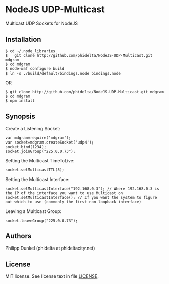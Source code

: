 NodeJS UDP-Multicast
====================

Multicast UDP Sockets for NodeJS

[Node.js]: http://nodejs.org/
[Github repo]: http://github.com/phidelta/NodeJS-UDP-Multicast.git
[module site]: http://github.com/phidelta/NodeJS-UDP-Multicast

Installation
------------
	$ cd ~/.node_libraries
	$	git clone http://github.com/phidelta/NodeJS-UDP-Multicast.git mdgram
	$ cd mdgram
	$ node-waf configure build
	$ ln -s ./build/default/bindings.node bindings.node

OR

	$ git clone http://github.com/phidelta/NodeJS-UDP-Multicast.git mdgram
	$ cd mdgram
	$ npm install

Synopsis
--------

Create a Listening Socket:

	var mdgram=require('mdgram');
	var socket=mdgram.createSocket('udp4');
	socket.bind(1234);
	socket.joinGroup("225.0.0.73");

Setting the Multicast TimeToLive:

	socket.setMulticastTTL(5);

Setting the Multicast Interface:

	socket.setMulticastInterface("192.168.0.3"); // Where 192.168.0.3 is the IP of the interface you want to use Multicast on
	socket.setMulticastInterface(); // If you want the system to figure out which to use (commonly the first non-loopback interface)

Leaving a Multicast Group:

	socket.leaveGroup("225.0.0.73");


Authors
-------
Philipp Dunkel (phidelta at phideltacity.net)

License
-------

MIT license. See license text in file [LICENSE](http://github.com/phidelta/NodeJS-UDP-Multicast/blob/master/LICENSE).
